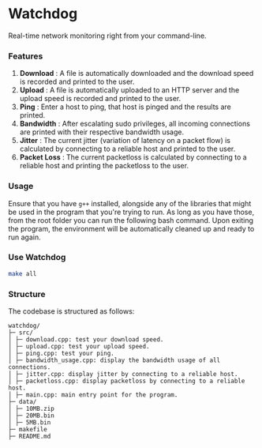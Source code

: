 # Watchdog

Real-time network monitoring right from your command-line.

### Features
1. **Download** : A file is automatically downloaded and the download speed is recorded and printed to the user.
2. **Upload** : A file is automatically uploaded to an HTTP server and the upload speed is recorded and printed to the user.
3. **Ping** : Enter a host to ping, that host is pinged and the results are printed.
4. **Bandwidth** : After escalating sudo privileges, all incoming connections are printed with their respective bandwidth usage.
5. **Jitter** : The current jitter (variation of latency on a packet flow) is calculated by connecting to a reliable host and printed to the user.
6. **Packet Loss** : The current packetloss is calculated by connecting to a reliable host and printing the packetloss to the user.

### Usage

Ensure that you have `g++` installed, alongside any of the libraries that might be used in the program that you're trying to run. As long as you have those, from the root folder you can run the following bash command. Upon exiting the program, the environment will be automatically cleaned up and ready to run again.

### Use Watchdog 
```bash
make all
```

### Structure

The codebase is structured as follows:

```
watchdog/
├─ src/
│ ├─ download.cpp: test your download speed.
│ ├─ upload.cpp: test your upload speed. 
│ ├─ ping.cpp: test your ping. 
│ ├─ bandwidth_usage.cpp: display the bandwidth usage of all connections. 
│ ├─ jitter.cpp: display jitter by connecting to a reliable host. 
│ ├─ packetloss.cpp: display packetloss by connecting to a reliable host.
│ ├─ main.cpp: main entry point for the program.
├─ data/
│ ├─ 10MB.zip
│ ├─ 20MB.bin 
│ ├─ 5MB.bin 
├─ makefile
├─ README.md
```